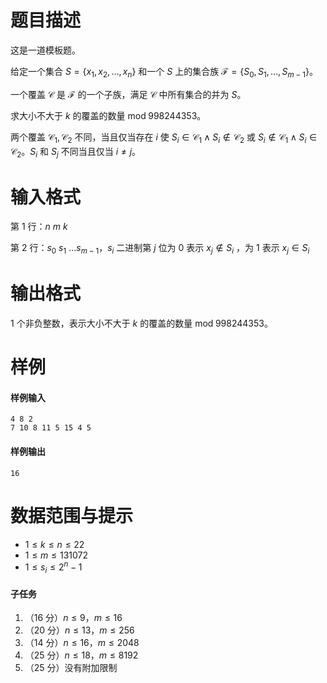 
# 题目描述

这是一道模板题。

给定一个集合 $S = \{{x_1}, {x_2}, \dots, {x_n}\}$ 和一个 $S$ 上的集合族 $\mathcal F = \{{S_0}, {S_1}, \dots, {S_{m-1}}\}$。

一个覆盖 $\mathcal C$ 是 $\mathcal F$ 的一个子族，满足 $\mathcal C$ 中所有集合的并为 $S$。

求大小不大于 $k$ 的覆盖的数量 $\text{mod}\;998244353 %% \bmod 会在前面产生一个空白。。$。

两个覆盖 ${\mathcal C_1}, {\mathcal C_2}$ 不同，当且仅当存在 $i$ 使 $S_i \in {\mathcal C_1} \land S_i \notin {\mathcal C_2}$ 或 $S_i \notin {\mathcal C_1} \land S_i \in {\mathcal C_2}$。$S_i$ 和 $S_j$ 不同当且仅当 $i \neq j$。

# 输入格式

第 $1$ 行：$n\ m\ k$

第 $2$ 行：$s_0\ s_1\ \ldots s_{m-1}$，$s_i$ 二进制第 $j$ 位为 $0$ 表示 ${x_j} \notin {S_i}$ ，为 $1$ 表示 ${x_j} \in {S_i}$

# 输出格式

$1$ 个非负整数，表示大小不大于 $k$ 的覆盖的数量 $\text{mod}\;998244353 %% \bmod 会在前面产生一个空白。。$。

# 样例

#### 样例输入
```plain
4 8 2
7 10 8 11 5 15 4 5
```

#### 样例输出
```plain
16
```

# 数据范围与提示

* $1 \leq k \leq n \leq 22$
* $1 \leq m \leq 131072$
* $1 \leq s_i \leq 2^n-1$

#### 子任务

1. （16 分）$n \leq 9$，$m \leq 16$
2. （20 分）$n \leq 13$，$m \leq 256$
3. （14 分）$n \leq 16$，$m \leq 2048$
4. （25 分）$n \leq 18$，$m \leq 8192$
5. （25 分）没有附加限制

